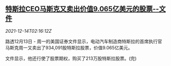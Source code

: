 <!--1639449062000-->
[特斯拉CEO马斯克又卖出价值9.065亿美元的股票--文件](https://cn.reuters.com/article/tesla-musk-stock-sale-1214-idCNKBS2IT072)
------

<div><i>2021-12-14T02:16:12Z</i></div><p>路透12月13日 - 周一的美国证券文件显示，电动汽车制造商特斯拉的首席执行官马斯克周一又卖出了934,091股特斯拉股票，价值9.065亿美元。</p><p>文件显示，他还行使了股票期权，购买了213万股特斯拉股票。(完)</p>
